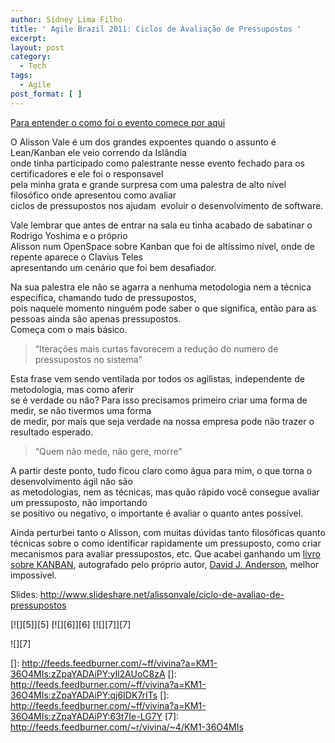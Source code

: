 ```yaml
---
author: Sidney Lima Filho
title: ' Agile Brazil 2011: Ciclos de Avaliação de Pressupostos '
excerpt:
layout: post
category:
  - Tech
tags:
  - Agile
post_format: [ ]
---
```

[Para entender o como foi o evento comece por aqui][1]

O Alisson Vale é um dos grandes expoentes quando o assunto é Lean/Kanban ele veio correndo da Islândia  
onde tinha participado como palestrante nesse evento fechado para os certificadores e ele foi o responsavel  
pela minha grata e grande surpresa com uma palestra de alto nível filosófico onde apresentou como avaliar  
ciclos de pressupostos nos ajudam  evoluir o desenvolvimento de software.

Vale lembrar que antes de entrar na sala eu tinha acabado de sabatinar o Rodrigo Yoshima e o próprio  
Alisson num OpenSpace sobre Kanban que foi de altíssimo nível, onde de repente aparece o Clavius Teles  
apresentando um cenário que foi bem desafiador. 

Na sua palestra ele não se agarra a nenhuma metodologia nem a técnica especifica, chamando tudo de pressupostos,  
pois naquele momento ninguém pode saber o que significa, então para as pessoas ainda são apenas pressupostos.  
Começa com o mais básico.

> “Iterações mais curtas favorecem a redução do numero de pressupostos no sistema”

Esta frase vem sendo ventilada por todos os agilistas, independente de metodologia, mas como aferir  
se é verdade ou não? Para isso precisamos primeiro criar uma forma de medir, se não tivermos uma forma  
de medir, por mais que seja verdade na nossa empresa pode não trazer o resultado esperado.

> “Quem não mede, não gere, morre”

A partir deste ponto, tudo ficou claro como água para mim, o que torna o desenvolvimento ágil não são  
as metodologias, nem as técnicas, mas quão rápido você consegue avaliar um pressuposto, não importando  
se positivo ou negativo, o importante é avaliar o quanto antes possível.

Ainda perturbei tanto o Alisson, com muitas dúvidas tanto filosóficas quanto técnicas sobre o como identificar rapidamente um pressuposto, como criar mecanismos para avaliar pressupostos, etc. Que acabei ganhando um [livro sobre KANBAN][2], autografado pelo próprio autor, [David J. Anderson][3], melhor impossivel.

Slides: <http://www.slideshare.net/alissonvale/ciclo-de-avaliao-de-pressupostos>

[![][5]</img>][5] [![][6]</img>][6] [![][7]</img>][7] 

![][7]

 [1]: ../../Blog-da-Vivina/Agile-Brazil-2011,502.aspx
 [2]: http://www.amazon.com/Kanban-David-J-Anderson/dp/0984521402/ref=pd_rhf_shvl_3
 [3]: http://agilemanagement.net/
 []: http://feeds.feedburner.com/~ff/vivina?a=KM1-36O4MIs:zZpaYADAiPY:yIl2AUoC8zA
 []: http://feeds.feedburner.com/~ff/vivina?a=KM1-36O4MIs:zZpaYADAiPY:qj6IDK7rITs
 []: http://feeds.feedburner.com/~ff/vivina?a=KM1-36O4MIs:zZpaYADAiPY:63t7Ie-LG7Y
 [7]: http://feeds.feedburner.com/~r/vivina/~4/KM1-36O4MIs